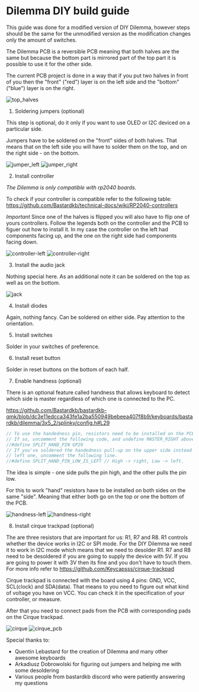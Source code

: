 # Dilemma DIY build guide

This guide was done for a modified version of DIY Dilemma, however steps should be the same for the unmodified version as the modification changes only the amount of switches.

The Dilemma PCB is a reversible PCB meaning that both halves are the same but because the bottom part is mirrored part of the top part it is possible to use it for the other side.

The current PCB project is done in a way that if you put two halves in front of you then the "front" ("red") layer is on the left side and the "bottom" ("blue") layer is on the right.

![top_halves](./top-halves.jpg)

1. Soldering jumpers (optional)

This step is optional, do it only if you want to use OLED or I2C deviced on a particular side.

Jumpers have to be soldered on the "front" sides of both halves. That means that on the left side you will have to solder them on the top, and on the right side - on the bottom.

![jumper_left](./jumper-left.jpg)
![jumper_right](./jumper-right.jpg)

2. Install controller

_The Dilemma is only compatible with rp2040 boards._

To check if your controller is compatible refer to the following table: https://github.com/Bastardkb/technical-docs/wiki/RP2040-controllers

_Important_ Since one of the halves is flipped you will also have to flip one of yours controllers. Follow the legends both on the controller and the PCB to figuer out how to install it.
In my case the controller on the left had components facing up, and the one on the right side had components facing down.

![controller-left](./controller-left.jpg)
![controller-right](./controller-right.jpg)

3. Install the audio jack

Nothing special here. As an additional note it can be soldered on the top as well as on the bottom.

![jack](./jack.jpg)

4. Install diodes

Again, nothing fancy. Can be soldered on either side. Pay attention to the orientation.

5. Install switches

Solder in your switches of preference.

6. Install reset button

Solder in reset buttons on the bottom of each half.

7. Enable handness (optional)

There is an optional feature called handness that allows keyboard to detect which side is master regardless of which one is connected to the PC.

https://github.com/Bastardkb/bastardkb-qmk/blob/dc3e11edcca343fe1a2ba550949bebeea407f8b9/keyboards/bastardkb/dilemma/3x5_2/splinky/config.h#L29

```c
// To use the handedness pin, resistors need to be installed on the PCB.
// If so, uncomment the following code, and undefine MASTER_RIGHT above.
//#define SPLIT_HAND_PIN GP29
// If you've soldered the handedness pull-up on the upper side instead of the
// left one, uncomment the following line.
//#define SPLIT_HAND_PIN_LOW_IS_LEFT // High -> right, Low -> left.
```

The idea is simple - one side pulls the pin high, and the other pulls the pin low.

For this to work "hand" resistors have to be installed on both sides on the same "side". Meaning that either both go on the top or one the bottom of the PCB.

![handness-left](./handness-left.jpg)
![handness-right](./handness-right.jpg)

8. Install cirque trackpad (optional)

The are three resistors that are important for us: R1, R7 and R8. R1 controls whether the device works in I2C or SPI mode. For the DIY Dilemma we need it to work in I2C mode which means that we need to desolder R1.
R7 and R8 need to be desoldered if you are going to supply the device with 5V. If you are going to power it with 3V then its fine and you don't have to touch them. For more info refer to https://github.com/Keycapsss/cirque-trackpad

Cirque trackpad is connected with the board using 4 pins: GND, VCC, SCL(clock) and SDA(data). That means to you need to figure out what kind of voltage you have on VCC.
You can check it in the specification of your controller, or measure.

After that you need to connect pads from the PCB with corresponding pads on the Cirque trackpad.

![cirque](./cirque.jpg)
![cirque_pcb](./cirque-pcb.jpg)

Special thanks to:

- Quentin Lebastard for the creation of Dilemma and many other awesome keyboards
- Arkadiusz Dobrowolski for figuring out jumpers and helping me with some desoldering
- Various people from bastardkb discord who were patiently answering my questions
